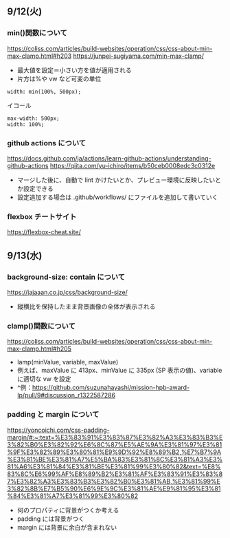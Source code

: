 ## 9/12(火)

### min()関数について

https://coliss.com/articles/build-websites/operation/css/css-about-min-max-clamp.html#h203
https://junpei-sugiyama.com/min-max-clamp/

- 最大値を設定＝小さい方を値が適用される
- 片方は%や vw など可変の単位

```
width: min(100%, 500px);
```

イコール

```
max-width: 500px;
width: 100%;
```

### github actions について

https://docs.github.com/ja/actions/learn-github-actions/understanding-github-actions
https://qiita.com/yu-ichiro/items/b50ceb0008edc3c0312e

- マージした後に、自動で lint かけたいとか、プレビュー環境に反映したいとか設定できる
- 設定追加する場合は .github/workflows/ にファイルを追加して書いていく

### flexbox チートサイト

https://flexbox-cheat.site/

## 9/13(水)

### background-size: contain について

https://jajaaan.co.jp/css/background-size/

- 縦横比を保持したまま背景画像の全体が表示される

### clamp()関数について

https://coliss.com/articles/build-websites/operation/css/css-about-min-max-clamp.html#h205

- lamp(minValue, variable, maxValue)
- 例えば、maxValue に 413px、minValue に 335px (SP 表示の値)、variable に適切な vw を設定
- ^例：https://github.com/suzunahayashi/mission-hpb-award-lp/pull/9#discussion_r1322587286

### padding と margin について

https://yoncoichi.com/css-padding-margin/#:~:text=%E3%83%91%E3%83%87%E3%82%A3%E3%83%B3%E3%82%B0%E3%82%92%E6%8C%87%E5%AE%9A%E3%81%97%E3%81%9F%E3%82%89%E3%80%81%E9%9D%92%E8%89%B2,%E7%B7%9A%E3%81%BE%E3%81%A7%E5%BA%83%E3%81%8C%E3%81%A3%E3%81%A6%E3%81%84%E3%81%BE%E3%81%99%E3%80%82&text=%E8%83%8C%E6%99%AF%E8%89%B2%E3%81%AF%E3%83%91%E3%83%87%E3%82%A3%E3%83%B3%E3%82%B0%E3%81%AB,%E3%81%99%E3%82%8B%E7%B5%90%E6%9E%9C%E3%81%AE%E9%81%95%E3%81%84%E3%81%A7%E3%81%99%E3%80%82

- 何のプロパティに背景がつくか考える
- padding には背景がつく
- margin には背景に余白が含まれない
